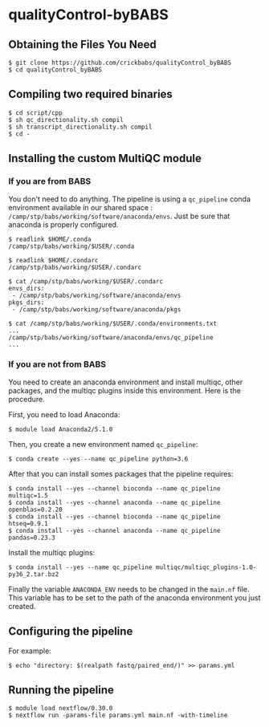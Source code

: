 # qualityControl-byBABS

## Obtaining the Files You Need

	$ git clone https://github.com/crickbabs/qualityControl_byBABS
	$ cd qualityControl_byBABS

## Compiling two required binaries
	
	$ cd script/cpp
	$ sh qc_directionality.sh compil
	$ sh transcript_directionality.sh compil
	$ cd -

## Installing the custom MultiQC module

### If you are from BABS

You don't need to do anything. The pipeline is using a `qc_pipeline` conda  environment available in our shared space : `/camp/stp/babs/working/software/anaconda/envs`. Just be sure that anaconda is properly configured.

	$ readlink $HOME/.conda
	/camp/stp/babs/working/$USER/.conda

	$ readlink $HOME/.condarc
	/camp/stp/babs/working/$USER/.condarc

	$ cat /camp/stp/babs/working/$USER/.condarc
	envs_dirs:
	 - /camp/stp/babs/working/software/anaconda/envs
	pkgs_dirs:
	 - /camp/stp/babs/working/software/anaconda/pkgs

	$ cat /camp/stp/babs/working/$USER/.conda/environments.txt
	...
	/camp/stp/babs/working/software/anaconda/envs/qc_pipeline
	...

### If you are not from BABS

You need to create an anaconda environment and install multiqc, other packages, and the multiqc plugins inside this environment. Here is the procedure.

First, you need to load Anaconda:

	$ module load Anaconda2/5.1.0

Then, you create a new environment named `qc_pipeline`:

	$ conda create --yes --name qc_pipeline python=3.6

After that you can install somes packages that the pipeline requires:

	$ conda install --yes --channel bioconda --name qc_pipeline multiqc=1.5
	$ conda install --yes --channel anaconda --name qc_pipeline openblas=0.2.20
	$ conda install --yes --channel bioconda --name qc_pipeline htseq=0.9.1
	$ conda install --yes --channel anaconda --name qc_pipeline pandas=0.23.3

Install the multiqc plugins:

	$ conda install --yes --name qc_pipeline multiqc/multiqc_plugins-1.0-py36_2.tar.bz2

Finally the variable `ANACONDA_ENV` needs to be changed in the `main.nf` file. This variable has to be set to the path of the anaconda environment you just created.

## Configuring the pipeline

For example:

	$ echo "directory: $(realpath fastq/paired_end/)" >> params.yml

## Running the pipeline
	
	$ module load nextflow/0.30.0
	$ nextflow run -params-file params.yml main.nf -with-timeline

